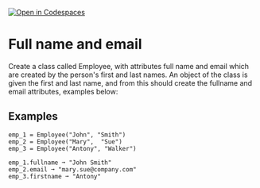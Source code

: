 [![Open in Codespaces](https://classroom.github.com/assets/launch-codespace-2972f46106e565e64193e422d61a12cf1da4916b45550586e14ef0a7c637dd04.svg)](https://classroom.github.com/open-in-codespaces?assignment_repo_id=17414330)
# Full name and email

Create a class called Employee, with attributes full name and email which are created by the person's first and last names. An object of the class is given the first and last name, and from this should create the fullname and email attributes, examples below:

## Examples
```
emp_1 = Employee("John", "Smith")               
emp_2 = Employee("Mary",  "Sue")             
emp_3 = Employee("Antony", "Walker")
                  
emp_1.fullname ➞ "John Smith"            
emp_2.email ➞ "mary.sue@company.com"           
emp_3.firstname ➞ "Antony"
```
